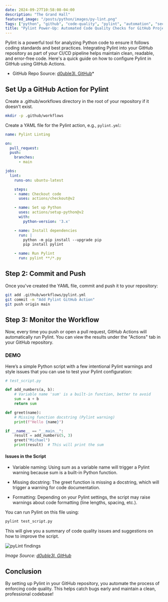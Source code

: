 ```yaml
---
date: 2024-09-27T10:58:08-04:00
description: "The Grand Hall"
featured_image: "/posts/python/images/py-lint.png"
Tags: ["python", "github", "code-quality", "pylint", "automation", "security", "system-design"]
title: "Pylint Power-Up: Automated Code Quality Checks for GitHub Projects"
---
```


Pylint is a powerful tool for analyzing Python code to ensure it follows coding standards and best practices. Integrating Pylint into your GitHub repository as part of your CI/CD pipeline helps maintain clean, readable, and error-free code. Here's a quick guide on how to configure Pylint in GitHub using GitHub Actions.

* GitHub Repo Source: [d0uble3l. GitHub](https://github.com/d0uble3L/pylint-demo)*

## Set Up a GitHub Action for Pylint

Create a .github/workflows directory in the root of your repository if it doesn't exist.

```bash
mkdir -p .github/workflows
```

Create a YAML file for the Pylint action, e.g., `pylint.yml`:

```yml
name: Pylint Linting

on:
  pull_request:
  push:
    branches:
      - main

jobs:
  lint:
    runs-on: ubuntu-latest

    steps:
    - name: Checkout code
      uses: actions/checkout@v2

    - name: Set up Python
      uses: actions/setup-python@v2
      with:
        python-version: '3.x'

    - name: Install dependencies
      run: |
        python -m pip install --upgrade pip
        pip install pylint

    - name: Run Pylint
      run: pylint **/*.py

```

## Step 2: Commit and Push

Once you've created the YAML file, commit and push it to your repository:

```bash
git add .github/workflows/pylint.yml
git commit -m "Add Pylint GitHub Action"
git push origin main
```

## Step 3: Monitor the Workflow

Now, every time you push or open a pull request, GitHub Actions will automatically run Pylint. You can view the results under the "Actions" tab in your GitHub repository.

### DEMO

Here’s a simple Python script with a few intentional Pylint warnings and style issues that you can use to test your Pylint configuration:

```python
# test_script.py

def add_numbers(a, b):
    # Variable name 'sum' is a built-in function, better to avoid
    sum = a + b
    return sum

def greet(name):
    # Missing function docstring (Pylint warning)
    print(f"Hello {name}")

if __name__ == "__main__":
    result = add_numbers(5, 3)
    greet("Michael")
    print(result)  # This will print the sum
```

#### Issues in the Script

* Variable naming: Using sum as a variable name will trigger a Pylint warning because sum is a built-in Python function.

* Missing docstring: The greet function is missing a docstring, which will trigger a warning for code documentation.

* Formatting: Depending on your Pylint settings, the script may raise warnings about code formatting (line lengths, spacing, etc.).

You can run Pylint on this file using:

```bash
pylint test_script.py
```

This will give you a summary of code quality issues and suggestions on how to improve the script.

![pyLint findings](/posts/python/images/pylint-fail.jpg)

*Image Source: [d0uble3l. GitHub](https://github.com/d0uble3L/pylint-demo)*

## Conclusion

By setting up Pylint in your GitHub repository, you automate the process of enforcing code quality. This helps catch bugs early and maintain a clean, professional codebase!
